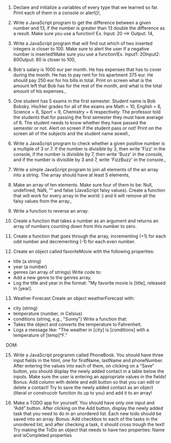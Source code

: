 1. Declare and initialize a variables of every type that we learned so far. Print each of them in a console or alert()!,

2. Write a JavaScript program to get the difference between a given number and 13, if the number is greater than 13 double the difference as a result.
   Make sure you use a function! Ex. Input: 20 ==> Output: 14,

3. Write a JavaScript program that will find out which of two inserted integers is closer to 100.
   Make sure to alert the user if a negative number is inserted!Make sure you use a function!Ex. Input1: 20Input2: 80Output: 80 is closer to 100,

4. Bob's salary is 1000 eur per month. He has expenses that has to cover during the month.
   He has to pay rent for his apartment 375 eur. He should pay 250 eur for his bills in total.
   Print on screen what is the amount left that Bob has for the rest of the month, and what is the total amount of his expenses.,

5. One student has 5 exams in the first semester. Student name is Bob Bobsky.
   His/Her grades for all of the exams are Math = 10, English = 6, Science = 8, Sport = 9, Chemistry = 6 respectively.
   The professor told the students that for passing the first semester they must have average of 8.
   The student needs to know whether they have passed the semester or not.
   Alert on screen if the student pass or not! Print on the screen all of the subjects and the student name aswell.,

6. Write a JavaScript program to check whether a given positive number is a multiple of 3 or 7.
   If the number is divisible by 3, then write 'Fizz' in the console, if the number is divisible by 7, then write 'Buzz' in the console, and if the number is divisible by 3 and 7, write 'FizzBuzz' in the console.,

7. Write a simple JavaScript program to join all elements of the an array into a string. The array should have at least 5 elements,

8. Make an array of ten elements. Make sure four of them to be: Null, undefined, NaN, “” and false (JavaScript falsy values).
   Create a function that will work for every array in the world :) and it will remove all the falsy values from the array.,

9. Write a function to reverse an array.

10. Create a function that takes a number as an argument and returns an array of numbers counting down from this number to zero.

11. Create a function that goes through the array, incrementing (+1) for each odd number and decrementing (-1) for each even number.

12. Create an object called favoriteMovie with the following properties:

- title (a string)
- year (a number)
- genres (an array of strings)
  Write code to:
- Add a new genre to the genres array.
- Log the title and year in the format: "My favorite movie is [title], released in [year].

13. Weather Forecast
    Create an object weatherForecast with:

- city (string)
- temperature (number, in Celsius)
- conditions (string, e.g., "Sunny")
  Write a function that:
- Takes the object and converts the temperature to Fahrenheit.
- Logs a message like: "The weather in [city] is [conditions] with a temperature of [temp]°F."

DOM:

15. Write a JavaScript programm called PhoneBook. You should have three input fields in the html, one for firstName, lastName and phoneNumber.
    After entering the values into each of them, on clicking on a “Save” button, you should display the newly added contact in a table below the inputs. Make sure the user is entering an appropriate values in the fields!
    Bonus: Add column with delete and edit button so that you can edit or delete a contact! Try to save the newly added contact as an object (literal or construcotr function its up to you) and add it to an array!

16. Make a TODO app for yourself. You should have only one input and “Add” button. After clicking on the Add button, display the newly added task that you need to do in an unordered list. Each new todo should be saved into an array.
    Bonus: Add checkbox to each of the tasks in the unordered list, and after checking a task, it should cross trough the text! Try making the ToDo an object that needs to have two properties: Name and isCompleted properties
